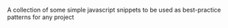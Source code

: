 ﻿A collection of some simple javascript snippets to be used as best-practice patterns for any project